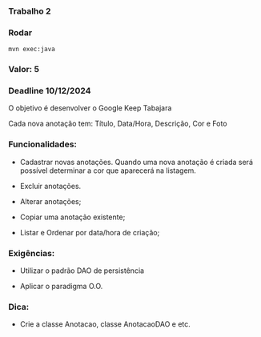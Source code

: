### Trabalho 2

### Rodar

    mvn exec:java

### Valor: 5
### Deadline 10/12/2024
O objetivo é desenvolver o Google Keep Tabajara

Cada nova anotação tem: Título, Data/Hora, Descrição, Cor e Foto

### Funcionalidades:

* Cadastrar novas anotações. Quando uma nova anotação é criada será possível determinar a cor que aparecerá na listagem.

* Excluir anotações.

* Alterar anotações;

* Copiar uma anotação existente;

* Listar e Ordenar por data/hora de criação;

### Exigências:

* Utilizar o padrão DAO de persistência

* Aplicar o paradigma O.O.

### Dica:
* Crie a classe Anotacao, classe AnotacaoDAO e etc.

